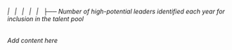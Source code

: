 ###### |   |   |   |   |   ├── Number of high-potential leaders identified each year for inclusion in the talent pool

*Add content here*